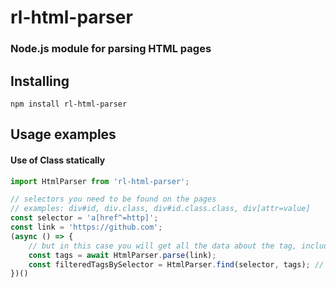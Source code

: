 # rl-html-parser
### Node.js module for parsing HTML pages

## Installing
```
npm install rl-html-parser
```
## Usage examples
#### Use of Class statically
```js
import HtmlParser from 'rl-html-parser';

// selectors you need to be found on the pages
// examples: div#id, div.class, div#id.class.class, div[attr=value]
const selector = 'a[href^=http]';
const link = 'https://github.com';
(async () => {
    // but in this case you will get all the data about the tag, including its attributes and values 
    const tags = await HtmlParser.parse(link);
    const filteredTagsBySelector = HtmlParser.find(selector, tags); // Tag[]
})()
```


